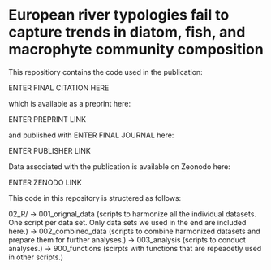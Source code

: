 # European river typologies fail to capture trends in diatom, fish, and macrophyte community composition

This repositiory contains the code used in the publication: 

ENTER FINAL CITATION HERE 

which is available as a preprint here: 

ENTER PREPRINT LINK 

and published with ENTER FINAL JOURNAL here: 

ENTER PUBLISHER LINK

Data associated with the publication is available on Zeonodo here:

ENTER ZENODO LINK

This code in this repository is structered as follows: 

02_R/ 
-> 001_orignal_data (scripts to harmonize all the individual datasets. One script per data set. Only data sets we used in the end are included here.)
-> 002_combined_data (scripts to combine harmonized datasets and prepare them for further analyses.)
-> 003_analysis (scripts to conduct analyses.)
-> 900_functions (scirpts with functions that are repeadetly used in other scripts.)
